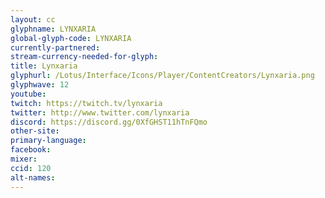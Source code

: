```yaml
---
layout: cc
glyphname: LYNXARIA
global-glyph-code: LYNXARIA
currently-partnered:
stream-currency-needed-for-glyph:
title: Lynxaria
glyphurl: /Lotus/Interface/Icons/Player/ContentCreators/Lynxaria.png
glyphwave: 12
youtube:
twitch: https://twitch.tv/lynxaria
twitter: http://www.twitter.com/lynxaria
discord: https://discord.gg/0XfGHST11hTnFQmo
other-site:
primary-language:
facebook:
mixer:
ccid: 120
alt-names:
---
```

